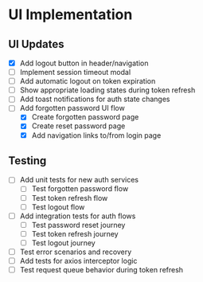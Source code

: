 # UI Implementation

## UI Updates

- [x] Add logout button in header/navigation
- [ ] Implement session timeout modal
- [ ] Add automatic logout on token expiration
- [ ] Show appropriate loading states during token refresh
- [ ] Add toast notifications for auth state changes
- [ ] Add forgotten password UI flow
  - [x] Create forgotten password page
  - [x] Create reset password page
  - [x] Add navigation links to/from login page

## Testing

- [ ] Add unit tests for new auth services
  - [ ] Test forgotten password flow
  - [ ] Test token refresh flow
  - [ ] Test logout flow
- [ ] Add integration tests for auth flows
  - [ ] Test password reset journey
  - [ ] Test token refresh journey
  - [ ] Test logout journey
- [ ] Test error scenarios and recovery
- [ ] Add tests for axios interceptor logic
- [ ] Test request queue behavior during token refresh

